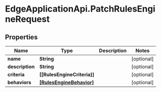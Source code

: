 # EdgeApplicationApi.PatchRulesEngineRequest

## Properties

Name | Type | Description | Notes
------------ | ------------- | ------------- | -------------
**name** | **String** |  | [optional] 
**description** | **String** |  | [optional] 
**criteria** | **[[RulesEngineCriteria]]** |  | [optional] 
**behaviors** | [**[RulesEngineBehavior]**](RulesEngineBehavior.md) |  | [optional] 


